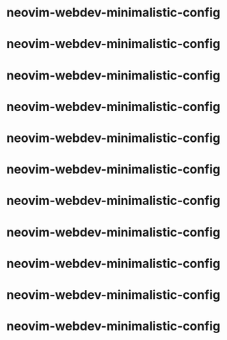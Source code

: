 # neovim-webdev-minimalistic-config
# neovim-webdev-minimalistic-config
# neovim-webdev-minimalistic-config
# neovim-webdev-minimalistic-config
# neovim-webdev-minimalistic-config
# neovim-webdev-minimalistic-config
# neovim-webdev-minimalistic-config
# neovim-webdev-minimalistic-config
# neovim-webdev-minimalistic-config
# neovim-webdev-minimalistic-config
# neovim-webdev-minimalistic-config

